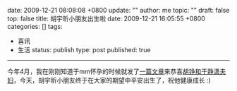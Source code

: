 date: 2009-12-21 08:08:08 +0800
update: ""
author: me
topic: ""
draft: false
top: false
title: 胡宇昕小朋友出生啦
date: 2009-12-21 16:05:55 +0800
categories: []
tags:
- 喜讯
- 生活
status: publish
type: post
published: true
---
<p>今年4月，我在刚刚知道于mm怀孕的时候就发了<a href="http://wangxu.me/blog/?p=10" target="_blank">一篇文章</a>来恭喜<a href="http://www.fishnini.com/" target="_blank">胡铮和于静潇夫妇</a>，今天，胡宇昕小朋友终于在大家的期望中平安出生了，祝他健康成长 :)</p>
